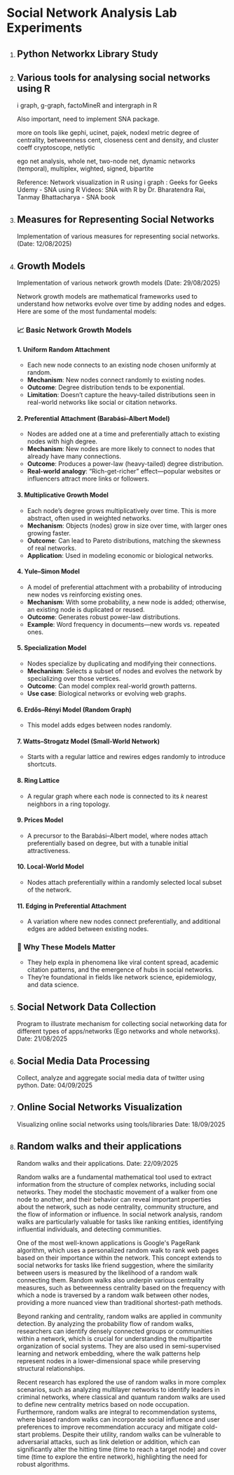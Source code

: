 # Social Network Analysis Lab Experiments

1. ## Python Networkx Library Study

2. ## Various tools for analysing social networks using R

   i graph, g-graph, factoMineR and intergraph in R

   Also important, need to implement SNA package.

   more on tools like gephi, ucinet, pajek, nodexl
   metric degree of centrality, betweenness cent, closeness cent and density, and cluster coeff
   cryptoscope, netlytic

   ego net analysis, whole net, two-node net, dynamic networks (temporal), multiplex, wighted, signed, bipartite

   Reference:
   Network visualization in R using i graph : Geeks for Geeks
   Udemy - SNA using R
   Videos: SNA with R by Dr. Bharatendra Rai, Tanmay Bhattacharya - SNA book

3. ## Measures for Representing Social Networks

   Implementation of various measures for representing social networks. (Date: 12/08/2025)

4. ## Growth Models

   Implementation of various network growth models (Date: 29/08/2025)

   Network growth models are mathematical frameworks used to understand how networks evolve over time by adding nodes and edges. Here are some of the most fundamental models:

   ### 📈 Basic Network Growth Models

   #### 1. **Uniform Random Attachment**

   - Each new node connects to an existing node chosen uniformly at random.
   - **Mechanism**: New nodes connect randomly to existing nodes.
   - **Outcome**: Degree distribution tends to be exponential.
   - **Limitation**: Doesn’t capture the heavy-tailed distributions seen in real-world networks like social or citation networks.

   #### 2. **Preferential Attachment (Barabási–Albert Model)**

   - Nodes are added one at a time and preferentially attach to existing nodes with high degree.
   - **Mechanism**: New nodes are more likely to connect to nodes that already have many connections.
   - **Outcome**: Produces a power-law (heavy-tailed) degree distribution.
   - **Real-world analogy**: “Rich-get-richer” effect—popular websites or influencers attract more links or followers.

   #### 3. **Multiplicative Growth Model**

   - Each node’s degree grows multiplicatively over time. This is more abstract, often used in weighted networks.
   - **Mechanism**: Objects (nodes) grow in size over time, with larger ones growing faster.
   - **Outcome**: Can lead to Pareto distributions, matching the skewness of real networks.
   - **Application**: Used in modeling economic or biological networks.

   #### 4. **Yule–Simon Model**

   - A model of preferential attachment with a probability of introducing new nodes vs reinforcing existing ones.
   - **Mechanism**: With some probability, a new node is added; otherwise, an existing node is duplicated or reused.
   - **Outcome**: Generates robust power-law distributions.
   - **Example**: Word frequency in documents—new words vs. repeated ones.

   #### 5. **Specialization Model**

   - Nodes specialize by duplicating and modifying their connections.
   - **Mechanism**: Selects a subset of nodes and evolves the network by specializing over those vertices.
   - **Outcome**: Can model complex real-world growth patterns.
   - **Use case**: Biological networks or evolving web graphs.

   #### 6. Erdős–Rényi Model (Random Graph)

   - This model adds edges between nodes randomly.

   #### 7. Watts–Strogatz Model (Small-World Network)

   - Starts with a regular lattice and rewires edges randomly to introduce shortcuts.

   #### 8. Ring Lattice

   - A regular graph where each node is connected to its 𝑘 nearest neighbors in a ring topology.

   #### 9. Prices Model

   - A precursor to the Barabási–Albert model, where nodes attach preferentially based on degree, but with a tunable initial attractiveness.

   #### 10. Local-World Model

   - Nodes attach preferentially within a randomly selected local subset of the network.

   #### 11. Edging in Preferential Attachment

   - A variation where new nodes connect preferentially, and additional edges are added between existing nodes.

   ### 🧠 Why These Models Matter

   - They help expla in phenomena like viral content spread, academic citation patterns, and the emergence of hubs in social networks.
   - They’re foundational in fields like network science, epidemiology, and data science.

5. ## Social Network Data Collection

   Program to illustrate mechanism for collecting social networking data for different types of apps/networks (Ego networks and whole networks). Date: 21/08/2025

6. ## Social Media Data Processing

   Collect, analyze and aggregate social media data of twitter using python.
   Date: 04/09/2025

7. ## Online Social Networks Visualization

   Visualizing online social networks using tools/libraries
   Date: 18/09/2025

8. ## Random walks and their applications

   Random walks and their applications.
   Date: 22/09/2025

   Random walks are a fundamental mathematical tool used to extract information from the structure of complex networks, including social networks. They model the stochastic movement of a walker from one node to another, and their behavior can reveal important properties about the network, such as node centrality, community structure, and the flow of information or influence.
   In social network analysis, random walks are particularly valuable for tasks like ranking entities, identifying influential individuals, and detecting communities.

   One of the most well-known applications is Google's PageRank algorithm, which uses a personalized random walk to rank web pages based on their importance within the network.
   This concept extends to social networks for tasks like friend suggestion, where the similarity between users is measured by the likelihood of a random walk connecting them.
   Random walks also underpin various centrality measures, such as betweenness centrality based on the frequency with which a node is traversed by a random walk between other nodes, providing a more nuanced view than traditional shortest-path methods.

   Beyond ranking and centrality, random walks are applied in community detection. By analyzing the probability flow of random walks, researchers can identify densely connected groups or communities within a network, which is crucial for understanding the multipartite organization of social systems.
   They are also used in semi-supervised learning and network embedding, where the walk patterns help represent nodes in a lower-dimensional space while preserving structural relationships.

   Recent research has explored the use of random walks in more complex scenarios, such as analyzing multilayer networks to identify leaders in criminal networks, where classical and quantum random walks are used to define new centrality metrics based on node occupation.
   Furthermore, random walks are integral to recommendation systems, where biased random walks can incorporate social influence and user preferences to improve recommendation accuracy and mitigate cold-start problems.
   Despite their utility, random walks can be vulnerable to adversarial attacks, such as link deletion or addition, which can significantly alter the hitting time (time to reach a target node) and cover time (time to explore the entire network), highlighting the need for robust algorithms.
